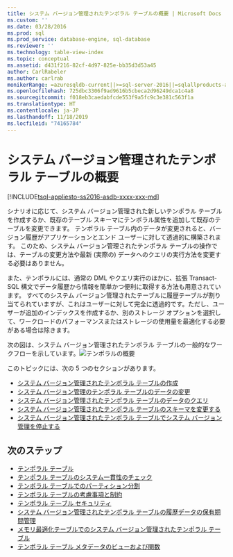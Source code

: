 ```yaml
---
title: システム バージョン管理されたテンポラル テーブルの概要 | Microsoft Docs
ms.custom: ''
ms.date: 03/28/2016
ms.prod: sql
ms.prod_service: database-engine, sql-database
ms.reviewer: ''
ms.technology: table-view-index
ms.topic: conceptual
ms.assetid: d431f216-82cf-4d97-825e-bb35d3d53a45
author: CarlRabeler
ms.author: carlrab
monikerRange: =azuresqldb-current||>=sql-server-2016||=sqlallproducts-allversions||>=sql-server-linux-2017||=azuresqldb-mi-current
ms.openlocfilehash: 725dbc3306f9ad9616b5cbeca2d96249dca1c4a8
ms.sourcegitcommit: f018eb3caedabfcde553f9a5fc9c3e381c563f1a
ms.translationtype: HT
ms.contentlocale: ja-JP
ms.lasthandoff: 11/18/2019
ms.locfileid: "74165784"
---
```

# <a name="getting-started-with-system-versioned-temporal-tables"></a>システム バージョン管理されたテンポラル テーブルの概要

[!INCLUDE[tsql-appliesto-ss2016-asdb-xxxx-xxx-md](../../includes/tsql-appliesto-ss2016-asdb-xxxx-xxx-md.md)]

シナリオに応じて、システム バージョン管理された新しいテンポラル テーブルを作成するか、既存のテーブル スキーマにテンポラル属性を追加して既存のテーブルを変更できます。 テンポラル テーブル内のデータが変更されると、バージョン履歴がアプリケーションとエンド ユーザーに対して透過的に構築されます。 このため、システム バージョン管理されたテンポラル テーブルの操作では、テーブルの変更方法や最新 (実際の) データへのクエリの実行方法を変更する必要はありません。

また、テンポラルには、通常の DML やクエリ実行のほかに、拡張 Transact-SQL 構文でデータ履歴から情報を簡単かつ便利に取得する方法も用意されています。 すべてのシステム バージョン管理されたテーブルに履歴テーブルが割り当てられていますが、これはユーザーに対して完全に透過的です。ただし、ユーザーが追加のインデックスを作成するか、別のストレージ オプションを選択して、ワークロードのパフォーマンスまたはストレージの使用量を最適化する必要がある場合は除きます。

次の図は、システム バージョン管理されたテンポラル テーブルの一般的なワークフローを示しています。![テンポラルの概要](../../relational-databases/tables/media/getting-started-with-temporal.png "|::ref1::|")

このトピックには、次の 5 つのセクションがあります。

- [システム バージョン管理されたテンポラル テーブルの作成](../../relational-databases/tables/creating-a-system-versioned-temporal-table.md)
- [システム バージョン管理のテンポラル テーブルのデータの変更](../../relational-databases/tables/modifying-data-in-a-system-versioned-temporal-table.md)
- [システム バージョン管理されたテンポラル テーブルのデータのクエリ](../../relational-databases/tables/querying-data-in-a-system-versioned-temporal-table.md)
- [システム バージョン管理されたテンポラル テーブルのスキーマを変更する](../../relational-databases/tables/changing-the-schema-of-a-system-versioned-temporal-table.md)
- [システム バージョン管理されたテンポラル テーブルでシステム バージョン管理を停止する](../../relational-databases/tables/stopping-system-versioning-on-a-system-versioned-temporal-table.md)

## <a name="next-steps"></a>次のステップ

- [テンポラル テーブル](../../relational-databases/tables/temporal-tables.md)
- [テンポラル テーブルのシステム一貫性のチェック](../../relational-databases/tables/temporal-table-system-consistency-checks.md)
- [テンポラル テーブルでのパーティション分割](../../relational-databases/tables/partitioning-with-temporal-tables.md)
- [テンポラル テーブルの考慮事項と制約](../../relational-databases/tables/temporal-table-considerations-and-limitations.md)
- [テンポラル テーブル セキュリティ](../../relational-databases/tables/temporal-table-security.md)
- [システム バージョン管理されたテンポラル テーブルの履歴データの保有期間管理](../../relational-databases/tables/manage-retention-of-historical-data-in-system-versioned-temporal-tables.md)
- [メモリ最適化テーブルでのシステム バージョン管理されたテンポラル テーブル](../../relational-databases/tables/system-versioned-temporal-tables-with-memory-optimized-tables.md)
- [テンポラル テーブル メタデータのビューおよび関数](../../relational-databases/tables/temporal-table-metadata-views-and-functions.md)
